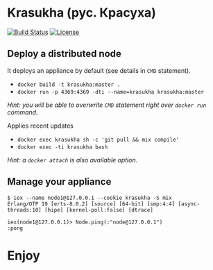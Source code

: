 # Krasukha (рус. Красуха)

[![Build Status](https://travis-ci.org/Zatvobor/krasukha.svg?branch=master)](https://travis-ci.org/Zatvobor/krasukha) [![License](https://img.shields.io/badge/license-MIT-blue.svg)](https://github.com/Zatvobor/krasukha/blob/master/LICENSE)

## Deploy a distributed node

It deploys an appliance by default (see details in `CMD` statement).

- `docker build -t krasukha:master .`
- `docker run -p 4369:4369 -dti --name=krasukha krasukha:master`

_Hint: you will be able to overwrite `CMD` statement right over `docker run` command._

Applies recent updates

- `docker exec krasukha sh -c 'git pull && mix compile'`
- `docker exec -ti krasukha bash`

_Hint: a `docker attach` is also available option._

## Manage your appliance

```
$ iex --name node1@127.0.0.1 --cookie krasukha -S mix
Erlang/OTP 19 [erts-8.0.2] [source] [64-bit] [smp:4:4] [async-threads:10] [hipe] [kernel-poll:false] [dtrace]

iex(node1@127.0.0.1)> Node.ping(:"node@127.0.0.1")
:pong
```

# Enjoy
